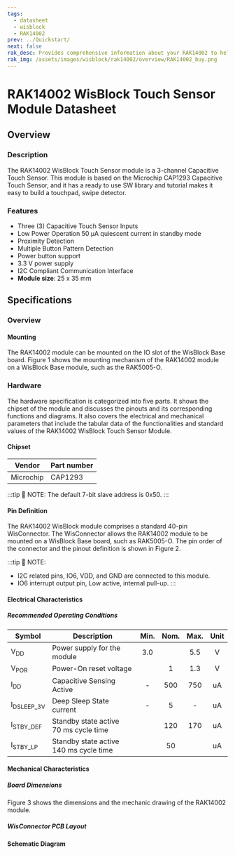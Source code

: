 ```yaml
---
tags:
  - datasheet
  - wisblock
  - RAK14002
prev: ../Quickstart/
next: false
rak_desc: Provides comprehensive information about your RAK14002 to help you use it. This information includes technical specifications, characteristics, and requirements, and it also discusses the device components.
rak_img: /assets/images/wisblock/rak14002/overview/RAK14002_buy.png
---
```


# RAK14002 WisBlock Touch Sensor Module Datasheet

## Overview

### Description

The RAK14002 WisBlock Touch Sensor module is a 3-channel Capacitive Touch Sensor. This module is based on the Microchip CAP1293 Capacitive Touch Sensor, and it has a ready to use SW library and tutorial makes it easy to build a touchpad, swipe detector. 

### Features 

* Three (3) Capacitive Touch Sensor Inputs
* Low Power Operation 50&nbsp;µA quiescent current in standby mode
* Proximity Detection
* Multiple Button Pattern Detection
* Power button support
* 3.3&nbsp;V power supply
* I2C Compliant Communication Interface
* **Module size**: 25 x 35&nbsp;mm

## Specifications
### Overview

#### Mounting
The RAK14002 module can be mounted on the IO slot of the WisBlock Base board. Figure 1 shows the mounting mechanism of the RAK14002 module on a WisBlock Base module, such as the RAK5005-O.


<rk-img
  src="/assets/images/wisblock/rak14002/datasheet/rak14002_mounting.png"
  width="50%"
  caption="RAK14002 Mounting"
/>

### Hardware

The hardware specification is categorized into five parts. It shows the chipset of the module and discusses the pinouts and its corresponding functions and diagrams. It also covers the electrical and mechanical parameters that include the tabular data of the functionalities and standard values of the RAK14002 WisBlock Touch Sensor Module.

####  Chipset
| Vendor    | Part number |
| --------- | ----------- |
| Microchip | CAP1293     |


:::tip 📝 NOTE:
The default 7-bit slave address is 0x50. 
:::

#### Pin Definition
The RAK14002 WisBlock module comprises a standard 40-pin WisConnector. The WisConnector allows the RAK14002 module to be mounted on a WisBlock Base board, such as RAK5005-O. The pin order of the connector and the pinout definition is shown in Figure 2. 

:::tip 📝 NOTE:
- I2C related pins, IO6, VDD, and GND are connected to this module. 
- IO6 interrupt output pin, Low active, internal pull-up.
:::

<rk-img
  src="/assets/images/wisblock/rak14002/datasheet/RAK14002_Pinout.svg"
  width="80%"
  caption="RAK14002 WisBlock Touch Sensor Module Pinout"
/>


#### Electrical Characteristics
##### Recommended Operating Conditions

| Symbol                | Description                                  | Min.  | Nom.  | Max.  | Unit  |
| --------------------- | -------------------------------------------- | :---: | :---: | :---: | :---: |
| V<sub>DD</sub>        | Power supply for the module                  |  3.0  |       |  5.5  |   V   |
| V<sub>POR</sub>       | Power-On reset voltage                       |       |   1   |  1.3  |   V   |
| I<sub>DD</sub>        | Capacitive Sensing Active                    |   -   |  500  |  750  |  uA   |
| I<sub>DSLEEP_3V</sub> | Deep Sleep State current                     |   -   |   5   |   -   |  uA   |
| I<sub>STBY_DEF</sub>  | Standby state active  70&nbsp;ms cycle time  |       |  120  |  170  |  uA   |
| I<sub>STBY_LP</sub>   | Standby state active  140&nbsp;ms cycle time |       |  50   |       |  uA   |

#### Mechanical Characteristics

##### Board Dimensions

Figure 3 shows the dimensions and the mechanic drawing of the RAK14002 module.

<rk-img
  src="/assets/images/wisblock/rak14002/datasheet/rak14002_mechanic.png"
  width="80%"
  caption="RAK14002 WisBlock 3-channel Touchpad Mechanic Drawing"
/>

##### WisConnector PCB Layout

<rk-img
  src="/assets/images/wisblock/rak14002/datasheet/MxxS1003K6M.png"
  width="100%"
  caption="WisConnector PCB footprint and recommendations"
/>

#### Schematic Diagram

<rk-img
  src="/assets/images/wisblock/rak14002/datasheet/rak14002-schematic.png"
  width="100%"
  caption="RAK14002 WisBlock 3-channel Touchpad Schematic"
/>


